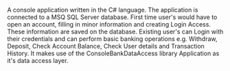 A console application written in the C# language. The application is connected to a MSQ SQL Server database.
First time user's would have to open an account, filling in minor information and creating Login Access. These information are saved on the database. Existing user's can Login with their credentials and can perform basic banking operations e.g. Withdraw, Deposit, Check Account Balance, Check User details and Transaction History.
It makes use of the ConsoleBankDataAccess library Application as it's data access layer.
